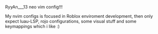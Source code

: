 RyyAn___13 neo vim config!!!

My nvim configs is focused in Roblox enviroment development, then only expect luau-LSP, rojo configurations, some visual stuff and some keymappings which i like :)
